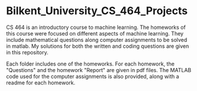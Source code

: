 # Bilkent_University_CS_464_Projects

CS 464 is an introductory course to machine learning. The homeworks of this course were focused on different aspects of machine learning. They include mathematical questions along computer assignments to be solved in matlab. My solutions for both the written and coding questions are given in this repository.

Each folder includes one of the homeworks. For each homework, the "Questions" and the homework "Report" are given in pdf files. The MATLAB code used for the computer assignments is also provided, along with a readme for each homework.
